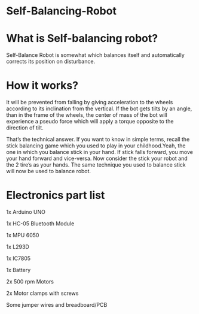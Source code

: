 # Self-Balancing-Robot

# What is Self-balancing robot?
Self-Balance Robot is somewhat which balances itself and automatically corrects its position on disturbance.

# How it works?
It will be prevented from falling by giving acceleration to the wheels according to its inclination from the vertical. If the bot gets tilts by an angle, than in the frame of the wheels, the center of mass of the bot will experience a pseudo force which will apply a torque opposite to the direction of tilt.

That’s the technical answer. If you want to know in simple terms, recall the stick balancing game which you used to play in your childhood.Yeah, the one in which you balance stick in your hand. If stick falls forward, you move your hand forward and vice-versa. Now consider the stick your robot and the 2 tire’s as your hands. The same technique you used to balance stick will now be used to balance robot.

# Electronics part list

  1x Arduino UNO

  1x HC-05 Bluetooth Module

  1x MPU 6050

  1x L293D

  1x IC7805

  1x Battery

  2x 500 rpm Motors

  2x Motor clamps with screws

  Some jumper wires and breadboard/PCB
